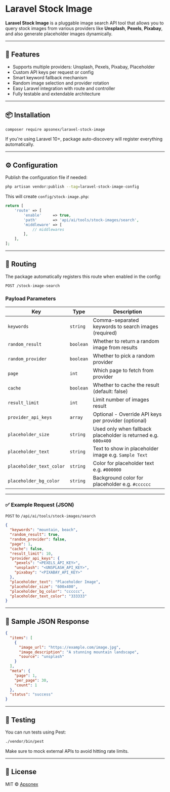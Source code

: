 # Laravel Stock Image

**Laravel Stock Image** is a pluggable image search API tool that allows you to query stock images from various providers like **Unsplash**, **Pexels**, **Pixabay**, and also generate placeholder images dynamically.

---

## 🚀 Features

- Supports multiple providers: Unsplash, Pexels, Pixabay, Placeholder
- Custom API keys per request or config
- Smart keyword fallback mechanism
- Random image selection and provider rotation
- Easy Laravel integration with route and controller
- Fully testable and extendable architecture

---

## 📦 Installation

```bash
composer require apsonex/laravel-stock-image
```

If you're using Laravel 10+, package auto-discovery will register everything automatically.

---

## ⚙️ Configuration

Publish the configuration file if needed:

```bash
php artisan vendor:publish --tag=laravel-stock-image-config
```

This will create `config/stock-image.php`:

```php
return [
    'route' => [
        'enable'     => true,
        'path'       => 'api/ai/tools/stock-images/search',
        'middleware' => [
            // middlewares
        ],
    ],
];
```

---

## 🔌 Routing

The package automatically registers this route when enabled in the config:

```
POST /stock-image-search
```

### Payload Parameters

| Key                     | Type      | Description |
|------------------------|-----------|-------------|
| `keywords`             | `string`  | Comma-separated keywords to search images (required) |
| `random_result`        | `boolean` | Whether to return a random image from results |
| `random_provider`      | `boolean` | Whether to pick a random provider |
| `page`                 | `int`     | Which page to fetch from provider |
| `cache`                | `boolean` | Whether to cache the result (default: false) |
| `result_limit`         | `int`     | Limit number of images result |
| `provider_api_keys`    | `array`   | Optional - Override API keys per provider (optional) |
| `placeholder_size`     | `string`  | Used only when fallback placeholder is returned e.g. `600x400` |
| `placeholder_text`     | `string`  | Text to show in placeholder image e.g. `Sample Text` |
| `placeholder_text_color`| `string` | Color for placeholder text e.g. `#000000`|
| `placeholder_bg_color` | `string`  | Background color for placeholder e.g. `#cccccc`|

---

### ✅ Example Request (JSON)

`POST` to `/api/ai/tools/stock-images/search`

```json
{
  "keywords": "mountain, beach",
  "random_result": true,
  "random_provider": false,
  "page": 1,
  "cache": false,
  "result_limit": 10,
  "provider_api_keys": {
    "pexels": "<PEXELS_API_KEY>",
    "unsplash": "<UNSPLASH_API_KEY>",
    "pixabay": "<PIXABAY_API_KEY>"
  },
  "placeholder_text": "Placeholder Image",
  "placeholder_size": "600x400",
  "placeholder_bg_color": "cccccc",
  "placeholder_text_color": "333333"
}
```

---

## 🔄 Sample JSON Response

```json
{
  "items": [
    {
      "image_url": "https://example.com/image.jpg",
      "image_description": "A stunning mountain landscape",
      "source": "unsplash"
    }
  ],
  "meta": {
    "page": 1,
    "per_page": 30,
    "count": 1
  },
  "status": "success"
}
```

---

## 🧪 Testing

You can run tests using Pest:

```bash
./vendor/bin/pest
```

Make sure to mock external APIs to avoid hitting rate limits.

---

## 🧠 License

MIT © [Apsonex](https://apsonex.com)
